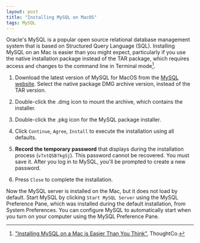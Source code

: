 ```yaml
---
layout: post
title: "Installing MySQL on MacOS"
tags: MySQL
---
```


Oracle's MySQL is a popular open source relational database management system that is based on Structured Query Language (SQL). Installing MySQL on an Mac is easier than you might expect, particularly if you use the native installation package instead of the TAR package, which requires access and changes to the command line in Terminal mode[^ins].

1. Download the latest version of MySQL for MacOS from the [MySQL website](https://dev.mysql.com/downloads/mysql/). Select the native package DMG archive version, instead of the TAR version.

<!-- more -->

2. Double-click the .dmg icon to mount the archive, which contains the installer.

3. Double-click the .pkg icon for the MySQL package installer.

4. Click `Continue`, `Agree`, `Install` to execute the installation using all defaults.

5. __Record the temporary password__ that displays during the installation process (`v7xtQSB?kgSj`). This password cannot be recovered. You must save it. After you log in to MySQL, you'll be prompted to create a new password.

6. Press `Close` to complete the installation.

Now the MySQL server is installed on the Mac, but it does not load by default. Start MySQL by clicking `Start MySQL Server` using the MySQL Preference Pane, which was installed during the default installation, from System Preferences. You can configure MySQL to automatically start when you turn on your computer using the MySQL Preference Pane.


[^ins]: ["Installing MySQL on a Mac is Easier Than You Think"](https://www.thoughtco.com/installing-mysql-on-mac-2693866), ThoughtCo.